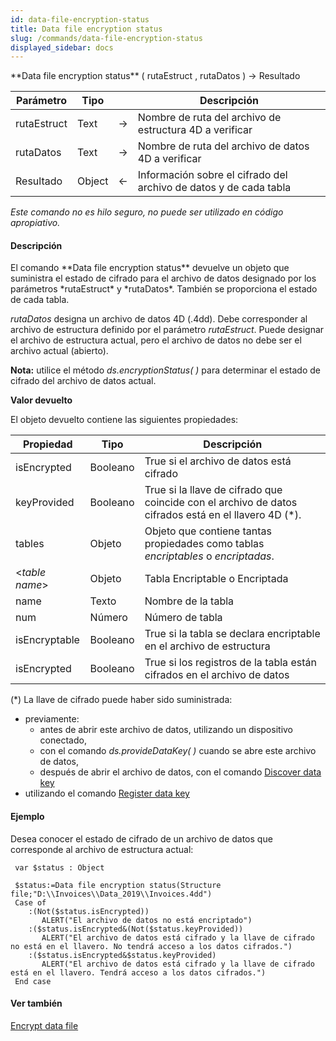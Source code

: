 ```yaml
---
id: data-file-encryption-status
title: Data file encryption status
slug: /commands/data-file-encryption-status
displayed_sidebar: docs
---
```


<!--REF #_command_.Data file encryption status.Syntax-->**Data file encryption status** ( rutaEstruct , rutaDatos ) -> Resultado<!-- END REF-->
<!--REF #_command_.Data file encryption status.Params-->
| Parámetro | Tipo |  | Descripción |
| --- | --- | --- | --- |
| rutaEstruct | Text | &#8594;  | Nombre de ruta del archivo de estructura 4D a verificar |
| rutaDatos | Text | &#8594;  | Nombre de ruta del archivo de datos 4D a verificar |
| Resultado | Object | &#8592; | Información sobre el cifrado del archivo de datos y de cada tabla |

<!-- END REF-->

*Este comando no es hilo seguro, no puede ser utilizado en código apropiativo.*


#### Descripción 

<!--REF #_command_.Data file encryption status.Summary-->El comando **Data file encryption status** devuelve un objeto que suministra el estado de cifrado para el archivo de datos designado por los parámetros *rutaEstruct* y *rutaDatos*.<!-- END REF--> También se proporciona el estado de cada tabla.

*rutaDatos* designa un archivo de datos 4D (.4dd). Debe corresponder al archivo de estructura definido por el parámetro *rutaEstruct*. Puede designar el archivo de estructura actual, pero el archivo de datos no debe ser el archivo actual (abierto).

**Nota:** utilice el método *ds.encryptionStatus( )* para determinar el estado de cifrado del archivo de datos actual.

**Valor devuelto**

El objeto devuelto contiene las siguientes propiedades:

| **Propiedad**   | **Tipo** | **Descripción**                                                                                       |
| --------------- | -------- | ----------------------------------------------------------------------------------------------------- |
| isEncrypted     | Booleano | True si el archivo de datos está cifrado                                                              |
| keyProvided     | Booleano | True si la llave de cifrado que coincide con el archivo de datos cifrados está en el llavero 4D (\*). |
| tables          | Objeto   | Objeto que contiene tantas propiedades como tablas *encriptables* o *encriptadas*.                    |
| <*table name*\> | Objeto   | Tabla Encriptable o Encriptada                                                                        |
| name            | Texto    | Nombre de la tabla                                                                                    |
| num             | Número   | Número de tabla                                                                                       |
| isEncryptable   | Booleano | True si la tabla se declara encriptable en el archivo de estructura                                   |
| isEncrypted     | Booleano | True si los registros de la tabla están cifrados en el archivo de datos                               |

(\*) La llave de cifrado puede haber sido suministrada:

* previamente:  
   * antes de abrir este archivo de datos, utilizando un dispositivo conectado,  
   * con el comando *ds.provideDataKey( )* cuando se abre este archivo de datos,  
   * después de abrir el archivo de datos, con el comando [Discover data key](discover-data-key.md)
* utilizando el comando [Register data key](register-data-key.md)

#### Ejemplo 

Desea conocer el estado de cifrado de un archivo de datos que corresponde al archivo de estructura actual:

```4d
 var $status : Object
 
 $status:=Data file encryption status(Structure file;"D:\\Invoices\\Data_2019\\Invoices.4dd")
 Case of
    :(Not($status.isEncrypted))
       ALERT("El archivo de datos no está encriptado")
    :($status.isEncrypted&(Not($status.keyProvided))
       ALERT("El archivo de datos está cifrado y la llave de cifrado no está en el llavero. No tendrá acceso a los datos cifrados.")
    :($status.isEncrypted&$status.keyProvided)
       ALERT("El archivo de datos está cifrado y la llave de cifrado está en el llavero. Tendrá acceso a los datos cifrados.")
 End case
```

#### Ver también 

  
[Encrypt data file](encrypt-data-file.md)  